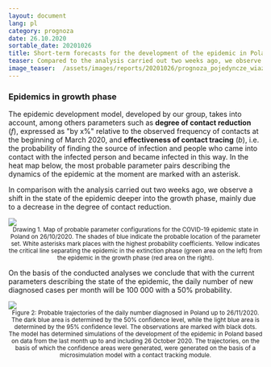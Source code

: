 ```yaml
---
layout: document
lang: pl
category: prognoza
date: 26.10.2020
sortable_date: 20201026
title: Short-term forecasts for the development of the epidemic in Poland after o 26/10/2020
teaser: Compared to the analysis carried out two weeks ago, we observe a shift in the state of the epidemic deeper into the growth phase, mainly due to a decrease in contact reduction.
image_teaser:  /assets/images/reports/20201026/prognoza_pojedyncze_wiazki_26102020_backtracking_q0.6_pl_v7b_2.png
---
```



<h3>Epidemics in growth phase</h3>

<p>The epidemic development model, developed by our group, takes into account, among others parameters such as <span style="font-weight: bold">degree of contact reduction</span> (<span style="font-style:italic">f</span>), expressed as "by x%" relative to the observed frequency of contacts at the beginning of March 2020, and <span style="font-weight: bold">effectiveness of contact tracing</span> (<span style="font-style: italic">b</span>), i.e. the probability of finding the source of infection and people who came into contact with the infected person and became infected in this way. In the heat map below, the most probable parameter pairs describing the dynamics of the epidemic at the moment are marked with an asterisk. </p>

<p>In comparison with the analysis carried out two weeks ago, we observe a shift in the state of the epidemic deeper into the growth phase, mainly due to a decrease in the degree of contact reduction.</p>

<div style="text-align: center" class="row 90%">
    <span class="image fit">
        <img src="/assets/images/reports/20201026/heatmap_EN_bf_20201027.png" style="display: block; margin: 0 auto;"/>
    </span>
    <small>Drawing 1. Map of probable parameter configurations for the COVID-19 epidemic state in Poland on 26/10/2020. The shades of blue indicate the probable location of the parameter set. White asterisks mark places with the highest probability coefficients. Yellow indicates the critical line separating the epidemic in the extinction phase (green area on the left) from the epidemic in the growth phase (red area on the right).</small>
</div>

<p> On the basis of the conducted analyses we conclude that with the current parameters describing the state of the epidemic, the daily number of new diagnosed cases per month will be 100 000 with a 50% probability. </p>
<div style="text-align: center" class="row 90%">
    <span class="image fit">
        <img src="/assets/images/reports/20201026/projection_individual_wiazki_26102020_backtracking_q0.6_en_v7b_2.png" style="display: block; margin: 0 auto;"/>
    </span>
    <small>Figure 2: Probable trajectories of the daily number diagnosed in Poland up to 26/11/2020. The dark blue area is determined by the 50% confidence level, while the light blue area is determined by the 95% confidence level. The observations are marked with black dots. The model has determined simulations of the development of the epidemic in Poland based on data from the last month up to and including 26 October 2020. The trajectories, on the basis of which the confidence areas were generated, were generated on the basis of a microsimulation model with a contact tracking module.</small>
</div>
